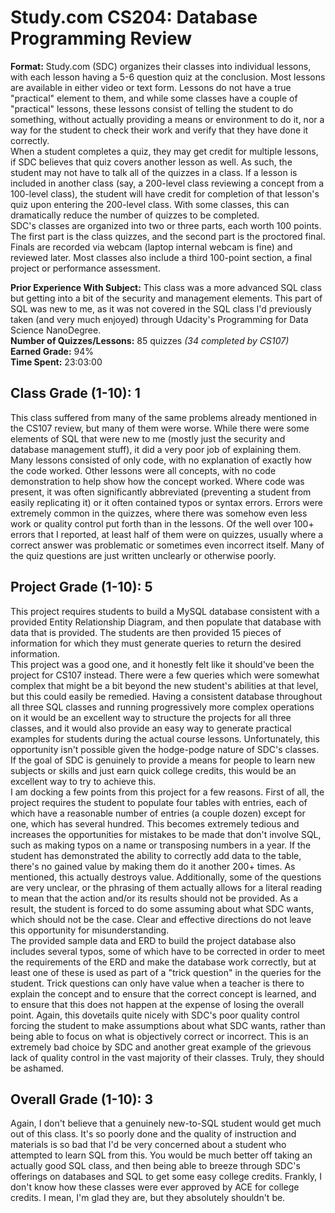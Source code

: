 # Study.com CS204: Database Programming Review
**Format:** Study.com (SDC) organizes their classes into individual lessons, with each lesson having a 5-6 question quiz at the conclusion. Most lessons are available in either video or text form. Lessons do not have a true "practical" element to them, and while some classes have a couple of "practical" lessons, these lessons consist of telling the student to do something, without actually providing a means or environment to do it, nor a way for the student to check their work and verify that they have done it correctly. <br>
When a student completes a quiz, they may get credit for multiple lessons, if SDC believes that quiz covers another lesson as well. As such, the student may not have to talk all of the quizzes in a class. If a lesson is included in another class (say, a 200-level class reviewing a concept from a 100-level class), the student will have credit for completion of that lesson's quiz upon entering the 200-level class. With some classes, this can dramatically reduce the number of quizzes to be completed. <br>
SDC's classes are organized into two or three parts, each worth 100 points. The first part is the class quizzes, and the second part is the proctored final. Finals are recorded via webcam (laptop internal webcam is fine) and reviewed later. Most classes also include a third 100-point section, a final project or performance assessment.

**Prior Experience With Subject:** This class was a more advanced SQL class but getting into a bit of the security and management elements. This part of SQL was new to me, as it was not covered in the SQL class I'd previously taken (and very much enjoyed) through Udacity's Programming for Data Science NanoDegree. <br>
**Number of Quizzes/Lessons:** 85 quizzes *(34 completed by CS107)*<br>
**Earned Grade:** 94%<br>
**Time Spent:** 23:03:00<br>

## Class Grade (1-10): **1**
This class suffered from many of the same problems already mentioned in the CS107 review, but many of them were worse. While there were some elements of SQL that were new to me (mostly just the security and database management stuff), it did a very poor job of explaining them. Many lessons consisted of only code, with no explanation of exactly how the code worked. Other lessons were all concepts, with no code demonstration to help show how the concept worked. Where code was present, it was often significantly abbreviated (preventing a student from easily replicating it) or it often contained typos or syntax errors. Errors were extremely common in the quizzes, where there was somehow even less work or quality control put forth than in the lessons. Of the well over 100+ errors that I reported, at least half of them were on quizzes, usually where a correct answer was problematic or sometimes even incorrect itself. Many of the quiz questions are just written unclearly or otherwise poorly.

## Project Grade (1-10): **5**
This project requires students to build a MySQL database consistent with a provided Entity Relationship Diagram, and then populate that database with data that is provided. The students are then provided 15 pieces of information for which they must generate queries to return the desired information.<br>
This project was a good one, and it honestly felt like it should've been the project for CS107 instead. There were a few queries which were somewhat complex that might be a bit beyond the new student's abilities at that level, but this could easily be remedied. Having a consistent database throughout all three SQL classes and running progressively more complex operations on it would be an excellent way to structure the projects for all three classes, and it would also provide an easy way to generate practical examples for students during the actual course lessons. Unfortunately, this opportunity isn't possible given the hodge-podge nature of SDC's classes. If the goal of SDC is genuinely to provide a means for people to learn new subjects or skills and just earn quick college credits, this would be an excellent way to try to achieve this. <br>
I am docking a few points from this project for a few reasons. First of all, the project requires the student to populate four tables with entries, each of which have a reasonable number of entries (a couple dozen) except for one, which has several hundred. This becomes extremely tedious and increases the opportunities for mistakes to be made that don't involve SQL, such as making typos on a name or transposing numbers in a year. If the student has demonstrated the ability to correctly add data to the table, there's no gained value by making them do it another 200+ times. As mentioned, this actually destroys value. Additionally, some of the questions are very unclear, or the phrasing of them actually allows for a literal reading to mean that the action and/or its results should not be provided. As a result, the student is forced to do some assuming about what SDC wants, which should not be the case. Clear and effective directions do not leave this opportunity for misunderstanding.<br>
The provided sample data and ERD to build the project database also includes several typos, some of which have to be corrected in order to meet the requirements of the ERD and make the database work correctly, but at least one of these is used as part of a "trick question" in the queries for the student. Trick questions can only have value when a teacher is there to explain the concept and to ensure that the correct concept is learned, and to ensure that this does not happen at the expense of losing the overall point. Again, this dovetails quite nicely with SDC's poor quality control forcing the student to make assumptions about what SDC wants, rather than being able to focus on what is objectively correct or incorrect. This is an extremely bad choice by SDC and another great example of the grievous lack of quality control in the vast majority of their classes. Truly, they should be ashamed. 

## Overall Grade (1-10): **3**
Again, I don't believe that a genuinely new-to-SQL student would get much out of this class. It's so poorly done and the quality of instruction and materials is so bad that I'd be very concerned about a student who attempted to learn SQL from this. You would be much better off taking an actually good SQL class, and then being able to breeze through SDC's offerings on databases and SQL to get some easy college credits. Frankly, I don't know how these classes were ever approved by ACE for college credits. I mean, I'm glad they are, but they absolutely shouldn't be.

